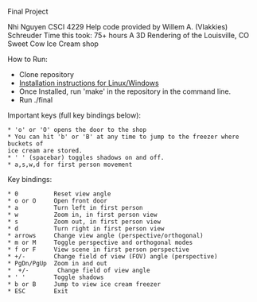 Final Project

Nhi Nguyen
CSCI 4229
Help code provided by Willem A. (Vlakkies) Schreuder
Time this took: 75+ hours
A 3D Rendering of the Louisville, CO Sweet Cow Ice Cream shop

How to Run: 
- Clone repository
- [Installation instructions for Linux/Windows](http://www.prinmath.com/csci5229/misc/install.html)
- Once Installed, run 'make' in the repository in the command line.
- Run ./final

Important keys (full key bindings below):
```
* 'o' or 'O' opens the door to the shop
* You can hit 'b' or 'B' at any time to jump to the freezer where buckets of
ice cream are stored.
* ' ' (spacebar) toggles shadows on and off.
* a,s,w,d for first person movement
```

Key bindings:
```
* 0          Reset view angle
* o or O     Open front door
* a          Turn left in first person
* w          Zoom in, in first person view
* s          Zoom out, in first person view
* d          Turn right in first person view
* arrows     Change view angle (perspective/orthogonal)
* m or M     Toggle perspective and orthogonal modes
* f or F     View scene in first person perspective
* +/-        Change field of view (FOV) angle (perspective)
* PgDn/PgUp  Zoom in and out
*  +/-        Change field of view angle
* ' '        Toggle shadows
* b or B     Jump to view ice cream freezer
* ESC        Exit
```
